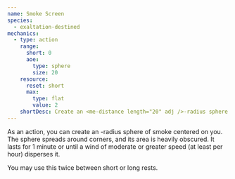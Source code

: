 ```yaml
---
name: Smoke Screen
species:
  - exaltation-destined
mechanics:
  - type: action
    range:
      short: 0
      aoe:
        type: sphere
        size: 20
    resource:
      reset: short
      max:
        type: flat
        value: 2
    shortDesc: Create an <me-distance length="20" adj />-radius sphere of smoke centered on you.
---
```

As an action, you can create an <me-distance length="20" adj />-radius sphere of smoke centered on you.
The sphere spreads around corners, and its area is heavily obscured. It lasts
for 1 minute or until a wind of moderate or greater speed (at least
<me-distance large length="10" /> per hour) disperses it.

You may use this twice between short or long rests.

